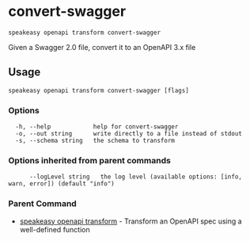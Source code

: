 # convert-swagger  
`speakeasy openapi transform convert-swagger`  


Given a Swagger 2.0 file, convert it to an OpenAPI 3.x file  

## Usage

```
speakeasy openapi transform convert-swagger [flags]
```

### Options

```
  -h, --help            help for convert-swagger
  -o, --out string      write directly to a file instead of stdout
  -s, --schema string   the schema to transform
```

### Options inherited from parent commands

```
      --logLevel string   the log level (available options: [info, warn, error]) (default "info")
```

### Parent Command

* [speakeasy openapi transform](/docs/speakeasy-reference/cli/openapi/transform)	 - Transform an OpenAPI spec using a well-defined function
